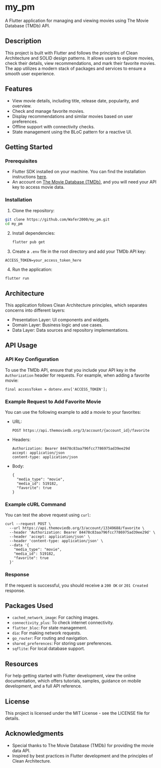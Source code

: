 # my_pm

A Flutter application for managing and viewing movies using The Movie Database (TMDb) API.

## Description

This project is built with Flutter and follows the principles of Clean Architecture and SOLID design patterns. It allows users to explore movies, check their details, view recommendations, and mark their favorite movies. The app utilizes a modern stack of packages and services to ensure a smooth user experience.

## Features

- View movie details, including title, release date, popularity, and overview.
- Check and manage favorite movies.
- Display recommendations and similar movies based on user preferences.
- Offline support with connectivity checks.
- State management using the BLoC pattern for a reactive UI.

## Getting Started

### Prerequisites

- Flutter SDK installed on your machine. You can find the installation instructions [here](https://flutter.dev/docs/get-started/install).
- An account on [The Movie Database (TMDb)](https://www.themoviedb.org/), and you will need your API key to access movie data.

### Installation

1. Clone the repository:

```bash
git clone https://github.com/Wafer2000/my_pm.git
cd my_pm
```

2. Install dependencies:

   ```bash
   flutter pub get

   ```

3. Create a `.env` file in the root directory and add your TMDb API key:

```
ACCESS_TOKEN=your_access_token_here
```

4. Run the application:

```
flutter run
```

## Architecture

This application follows Clean Architecture principles, which separates concerns into different layers:

- Presentation Layer: UI components and widgets.
- Domain Layer: Business logic and use cases.
- Data Layer: Data sources and repository implementations.

## API Usage

### API Key Configuration

To use the TMDb API, ensure that you include your API key in the `Authorization` header for requests. For example, when adding a favorite movie:

```
final accessToken = dotenv.env['ACCESS_TOKEN'];
```

### Example Request to Add Favorite Movie

You can use the following example to add a movie to your favorites:

- URL:

  ```
  POST https://api.themoviedb.org/3/account/{account_id}/favorite
  ```

- Headers:

  ```
  Authorization: Bearer 84478c83aa796fcc7786975ad39ee29d
  accept: application/json
  content-type: application/json
  ```

- Body:
  ```
  {
    "media_type": "movie",
    "media_id": 519182,
    "favorite": true
  }
  ```

### Example cURL Command

You can test the above request using `curl`:

```
curl --request POST \
  --url https://api.themoviedb.org/3/account/13349688/favorite \
  --header 'Authorization: Bearer 84478c83aa796fcc7786975ad39ee29d' \
  --header 'accept: application/json' \
  --header 'content-type: application/json' \
  --data '{
    "media_type": "movie",
    "media_id": 519182,
    "favorite": true
  }'
```

### Response

If the request is successful, you should receive a `200 OK` or `201 Created` response.

## Packages Used

- `cached_network_image`: For caching images.
- `connectivity_plus`: To check internet connectivity.
- `flutter_bloc`: For state management.
- `dio`: For making network requests.
- `go_router`: For routing and navigation.
- `shared_preferences`: For storing user preferences.
- `sqflite`: For local database support.

## Resources

For help getting started with Flutter development, view the online documentation, which offers tutorials, samples, guidance on mobile development, and a full API reference.

## License

This project is licensed under the MIT License - see the LICENSE file for details.

## Acknowledgments

- Special thanks to The Movie Database (TMDb) for providing the movie data API.
- Inspired by best practices in Flutter development and the principles of Clean Architecture.
